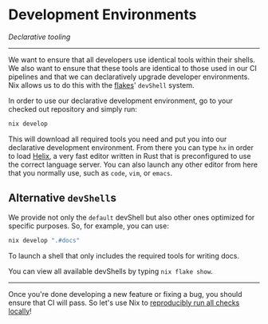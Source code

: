# Development Environments
_Declarative tooling_

---

We want to ensure that all developers use identical tools within their shells. We also want to ensure that these tools are identical to those used in our CI pipelines and that we can declaratively upgrade developer environments. Nix allows us to do this with the [flakes](https://nixos.wiki/wiki/Flakes)' `devShell` system.

In order to use our declarative development environment, go to your checked out repository and simply run:

```bash
nix develop
```

This will download all required tools you need and put you into our declarative development environment. From there you can type `hx` in order to load [Helix](https://helix-editor.com/), a very fast editor written in Rust that is preconfigured to use the correct language server. You can also launch any other editor from here that you normally use, such as `code`, `vim`, or `emacs`.

## Alternative `devShell`s

We provide not only the `default` devShell but also other ones optimized for specific purposes. So, for example, you can use:

```bash
nix develop ".#docs"
```

To launch a shell that only includes the required tools for writing docs.

You can view all available devShells by typing `nix flake show`.

---

Once you're done developing a new feature or fixing a bug, you should ensure that CI will pass. So let's use Nix to [reproducibly run all checks locally](./running-checks)!
